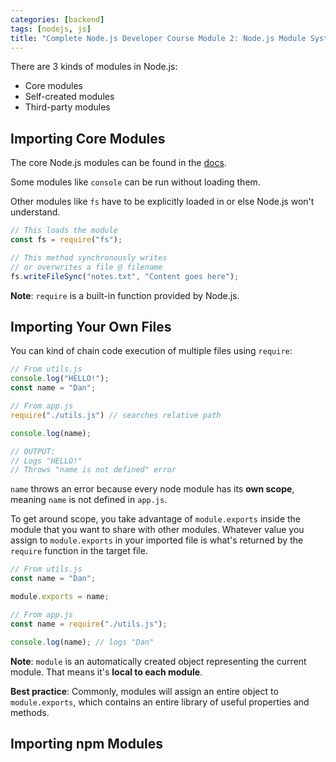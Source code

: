 ```yaml
---
categories: [backend]
tags: [nodejs, js]
title: "Complete Node.js Developer Course Module 2: Node.js Module System"
---
```


There are 3 kinds of modules in Node.js:
* Core modules
* Self-created modules
* Third-party modules

## Importing Core Modules

The core Node.js modules can be found in the [docs](https://nodejs.org/en/docs).

Some modules like `console` can be run without loading them.

Other modules like `fs` have to be explicitly loaded in or else Node.js won't understand.

```js
// This loads the module
const fs = require("fs");

// This method synchronously writes
// or overwrites a file @ filename
fs.writeFileSync("notes.txt", "Content goes here");
```

**Note**: `require` is a built-in function provided by Node.js.

## Importing Your Own Files

You can kind of chain code execution of multiple files using `require`:

```js
// From utils.js
console.log("HELLO!");
const name = "Dan";

// From app.js
require("./utils.js") // searches relative path

console.log(name);

// OUTPUT:
// Logs "HELLO!"
// Throws "name is not defined" error
```

`name` throws an error because every node module has its **own scope**, meaning `name` is not defined in `app.js`.

To get around scope, you take advantage of `module.exports` inside the module that you want to share with other modules. Whatever value you assign to `module.exports` in your imported file is what's returned by the `require` function in the target file.

```js
// From utils.js
const name = "Dan";

module.exports = name;

// From app.js
const name = require("./utils.js");

console.log(name); // logs "Dan"
```

**Note**: `module` is an automatically created object representing the current module. That means it's **local to each module**.

**Best practice**: Commonly, modules will assign an entire object to `module.exports`, which contains an entire library of useful properties and methods.

## Importing npm Modules